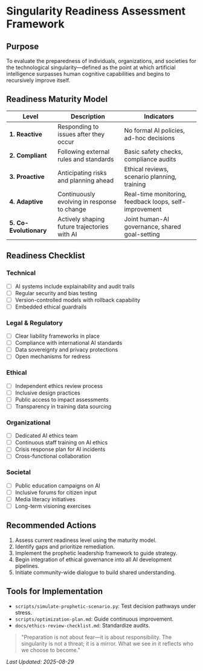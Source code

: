 # Singularity Readiness Assessment Framework

## Purpose
To evaluate the preparedness of individuals, organizations, and societies for the technological singularity—defined as the point at which artificial intelligence surpasses human cognitive capabilities and begins to recursively improve itself.

## Readiness Maturity Model
| Level | Description | Indicators |
|-------|-------------|------------|
| **1. Reactive** | Responding to issues after they occur | No formal AI policies, ad-hoc decisions |
| **2. Compliant** | Following external rules and standards | Basic safety checks, compliance audits |
| **3. Proactive** | Anticipating risks and planning ahead | Ethical reviews, scenario planning, training |
| **4. Adaptive** | Continuously evolving in response to change | Real-time monitoring, feedback loops, self-improvement |
| **5. Co-Evolutionary** | Actively shaping future trajectories with AI | Joint human-AI governance, shared goal-setting |

## Readiness Checklist

### Technical
- [ ] AI systems include explainability and audit trails
- [ ] Regular security and bias testing
- [ ] Version-controlled models with rollback capability
- [ ] Embedded ethical guardrails

### Legal & Regulatory
- [ ] Clear liability frameworks in place
- [ ] Compliance with international AI standards
- [ ] Data sovereignty and privacy protections
- [ ] Open mechanisms for redress

### Ethical
- [ ] Independent ethics review process
- [ ] Inclusive design practices
- [ ] Public access to impact assessments
- [ ] Transparency in training data sourcing

### Organizational
- [ ] Dedicated AI ethics team
- [ ] Continuous staff training on AI ethics
- [ ] Crisis response plan for AI incidents
- [ ] Cross-functional collaboration

### Societal
- [ ] Public education campaigns on AI
- [ ] Inclusive forums for citizen input
- [ ] Media literacy initiatives
- [ ] Long-term visioning exercises

## Recommended Actions
1. Assess current readiness level using the maturity model.
2. Identify gaps and prioritize remediation.
3. Implement the prophetic leadership framework to guide strategy.
4. Begin integration of ethical governance into all AI development pipelines.
5. Initiate community-wide dialogue to build shared understanding.

## Tools for Implementation
- `scripts/simulate-prophetic-scenario.py`: Test decision pathways under stress.
- `scripts/optimization-plan.md`: Guide continuous improvement.
- `docs/ethics-review-checklist.md`: Standardize audits.

> "Preparation is not about fear—it is about responsibility. The singularity is not a threat; it is a mirror. What we see in it reflects who we choose to become."

*Last Updated: 2025-08-29*